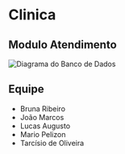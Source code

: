 # Clinica

## Modulo Atendimento


![Diagrama do Banco de Dados](https://drive.google.com/file/d/1CIv4mGnCSIMCRasd-AFifzvKYhbUPiM2/view)

## Equipe
* Bruna Ribeiro
* João Marcos
* Lucas Augusto
* Mario Pelizon
* Tarcísio de Oliveira

